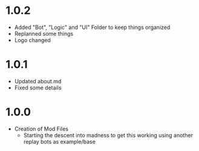 # 1.0.2
- Added "Bot", "Logic" and "UI" Folder to keep things organized
- Replanned some things
- Logo changed

# 1.0.1 
- Updated about.md
- Fixed some details

# 1.0.0
- Creation of Mod Files
    - Starting the descent into madness to get this working using another replay bots as example/base


